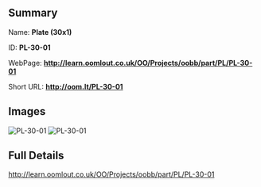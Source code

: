 

## Summary
 
Name: __Plate (30x1)__

ID: __PL-30-01__

WebPage: __http://learn.oomlout.co.uk/OO/Projects/oobb/part/PL/PL-30-01__

Short URL: __http://oom.lt/PL-30-01__


## Images
![PL-30-01](http://oomlout.com/oobb-gen/parts/PL/PL-30-01/PL-30-01_01_420.jpg)
![PL-30-01](http://oomlout.com/oobb-gen/parts/PL/PL-30-01/PL-30-01_420.png)




## Full Details

 http://learn.oomlout.co.uk/OO/Projects/oobb/part/PL/PL-30-01

